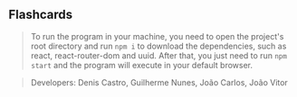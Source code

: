 ## Flashcards

> To run the program in your machine, you need to open the project's root directory and run `npm i` to download the dependencies, such as react, react-router-dom and uuid. After that, you just need to run `npm start` and the program will execute in your default browser.

> Developers: Denis Castro, Guilherme Nunes, João Carlos, João Vitor
